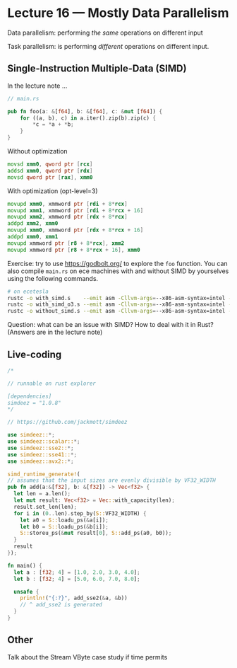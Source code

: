 # Lecture 16 — Mostly Data Parallelism

Data parallelism: performing *the same* operations on different input

Task parallelism: is performing *different* operations on different input.

## Single-Instruction Multiple-Data (SIMD)

<!-- ![SIMD](../images/simd.png) -->

In the lecture note ...

```rust
// main.rs

pub fn foo(a: &[f64], b: &[f64], c: &mut [f64]) {
    for ((a, b), c) in a.iter().zip(b).zip(c) {
        *c = *a + *b;
    }
}
```

Without optimization

```asm
movsd xmm0, qword ptr [rcx]
addsd xmm0, qword ptr [rdx]
movsd qword ptr [rax], xmm0
```

With optimization (opt-level=3)

```asm
movupd xmm0, xmmword ptr [rdi + 8*rcx]
movupd xmm1, xmmword ptr [rdi + 8*rcx + 16]
movupd xmm2, xmmword ptr [rdx + 8*rcx]
addpd xmm2, xmm0
movupd xmm0, xmmword ptr [rdx + 8*rcx + 16]
addpd xmm0, xmm1
movupd xmmword ptr [r8 + 8*rcx], xmm2
movupd xmmword ptr [r8 + 8*rcx + 16], xmm0
```

Exercise: try to use <https://godbolt.org/> to explore the `foo` function. You
can also compile `main.rs` on ece machines with and without SIMD by yourselves
using the following commands.

```bash
# on ecetesla
rustc -o with_simd.s    --emit asm -Cllvm-args=--x86-asm-syntax=intel --crate-type rlib main.rs
rustc -o with_simd_o3.s --emit asm -Cllvm-args=--x86-asm-syntax=intel --crate-type rlib -C opt-level=3 main.rs
rustc -o without_simd.s --emit asm -Cllvm-args=--x86-asm-syntax=intel --crate-type rlib -C opt-level=3 -C target-feature=-sse main.rs
```

Question: what can be an issue with SIMD? How to deal with it in Rust? (Answers
are in the lecture note)

## Live-coding

```rust
/*

// runnable on rust explorer

[dependencies]
simdeez = "1.0.8"
*/

// https://github.com/jackmott/simdeez

use simdeez::*;
use simdeez::scalar::*;
use simdeez::sse2::*;
use simdeez::sse41::*;
use simdeez::avx2::*;

simd_runtime_generate!(
// assumes that the input sizes are evenly divisible by VF32_WIDTH
pub fn add(a:&[f32], b: &[f32]) -> Vec<f32> {
  let len = a.len();
  let mut result: Vec<f32> = Vec::with_capacity(len);
  result.set_len(len);
  for i in (0..len).step_by(S::VF32_WIDTH) {
    let a0 = S::loadu_ps(&a[i]);
    let b0 = S::loadu_ps(&b[i]);
    S::storeu_ps(&mut result[0], S::add_ps(a0, b0));
  }
  result
});

fn main() {
  let a : [f32; 4] = [1.0, 2.0, 3.0, 4.0];
  let b : [f32; 4] = [5.0, 6.0, 7.0, 8.0];

  unsafe {
    println!("{:?}", add_sse2(&a, &b))
    // ^ add_sse2 is generated
  }
}
```

## Other

Talk about the Stream VByte case study if time permits
